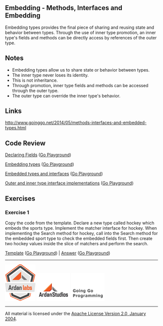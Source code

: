 ## Embedding - Methods, Interfaces and Embedding

Embedding types provides the final piece of sharing and reusing state and behavior between types. Through the use of inner type promotion, an inner type's fields and methods can be directly access by references of the outer type.

## Notes

* Embedding types allow us to share state or behavior between types.
* The inner type never loses its identity.
* This is not inheritance.
* Through promotion, inner type fields and methods can be accessed through the outer type.
* The outer type can override the inner type's behavior.

## Links

http://www.goinggo.net/2014/05/methods-interfaces-and-embedded-types.html

## Code Review

[Declaring Fields](example1/example1.go) ([Go Playground](https://play.golang.org/p/Bweb5f-xdM))

[Embedding types](example2/example2.go) ([Go Playground](http://play.golang.org/p/wAV3xnKj60))

[Embedded types and interfaces](example3/example3.go) ([Go Playground](https://play.golang.org/p/_MiwwXZbVI))

[Outer and inner type interface implementations](example4/example4.go) ([Go Playground](https://play.golang.org/p/QSjaJocj5S))

## Exercises

### Exercise 1

Copy the code from the template. Declare a new type called hockey which embeds the sports type. Implement the matcher interface for hockey. When implementing the Search method for hockey, call into the Search method for the embedded sport type to check the embedded fields first. Then create two hockey values inside the slice of matchers and perform the search.

[Template](exercises/template1/template1.go) ([Go Playground](http://play.golang.org/p/c9Qrsq8QFe)) | 
[Answer](exercises/exercise1/exercise1.go) ([Go Playground](https://play.golang.org/p/B7VVYyaA21))

___
[![Ardan Labs](../../00-slides/images/ggt_logo.png)](http://www.ardanlabs.com)
[![Ardan Studios](../../00-slides/images/ardan_logo.png)](http://www.ardanlabs.com)
[![GoingGo Blog](../../00-slides/images/ggb_logo.png)](http://www.goinggo.net)
___
All material is licensed under the [Apache License Version 2.0, January 2004](http://www.apache.org/licenses/LICENSE-2.0).
